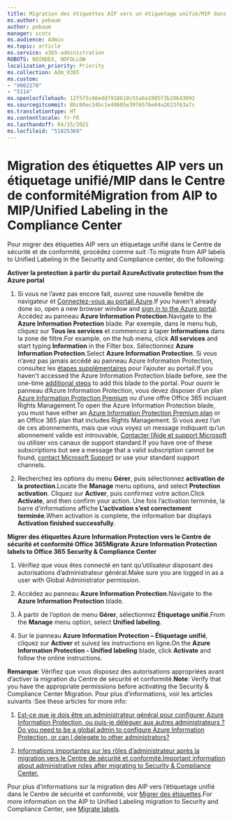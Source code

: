 ```yaml
---
title: Migration des étiquettes AIP vers un étiquetage unifié/MIP dans le Centre de conformité
ms.author: pebaum
author: pebaum
manager: scotv
ms.audience: Admin
ms.topic: article
ms.service: o365-administration
ROBOTS: NOINDEX, NOFOLLOW
localization_priority: Priority
ms.collection: Adm_O365
ms.custom:
- "9002278"
- "5114"
ms.openlocfilehash: 12f5f5c46edd7918618c55a8a1905f3b28643092
ms.sourcegitcommit: 8bc60ec34bc1e40685e3976576e04a2623f63a7c
ms.translationtype: HT
ms.contentlocale: fr-FR
ms.lasthandoff: 04/15/2021
ms.locfileid: "51825369"
---
```

# <a name="migration-from-aip-to-mipunified-labeling-in-the-compliance-center"></a><span data-ttu-id="2ad42-102">Migration des étiquettes AIP vers un étiquetage unifié/MIP dans le Centre de conformité</span><span class="sxs-lookup"><span data-stu-id="2ad42-102">Migration from AIP to MIP/Unified Labeling in the Compliance Center</span></span>

<span data-ttu-id="2ad42-103">Pour migrer des étiquettes AIP vers un étiquetage unifié dans le Centre de sécurité et de conformité, procédez comme suit :</span><span class="sxs-lookup"><span data-stu-id="2ad42-103">To migrate from AIP labels to Unified Labeling in the Security and Compliance center, do the following:</span></span>

<span data-ttu-id="2ad42-104">**Activer la protection à partir du portail Azure**</span><span class="sxs-lookup"><span data-stu-id="2ad42-104">**Activate protection from the Azure portal**</span></span>

1. <span data-ttu-id="2ad42-105">Si vous ne l’avez pas encore fait, ouvrez une nouvelle fenêtre de navigateur et [Connectez-vous au portail Azure](https://docs.microsoft.com/azure/information-protection/deploy-use/configure-policy#signing-in-to-the-azure-portal).</span><span class="sxs-lookup"><span data-stu-id="2ad42-105">If you haven't already done so, open a new browser window and [sign in to the Azure portal](https://docs.microsoft.com/azure/information-protection/deploy-use/configure-policy#signing-in-to-the-azure-portal).</span></span> <span data-ttu-id="2ad42-106">Accédez au panneau **Azure Information Protection**.</span><span class="sxs-lookup"><span data-stu-id="2ad42-106">Navigate to the **Azure Information Protection** blade.</span></span> <span data-ttu-id="2ad42-107">Par exemple, dans le menu hub, cliquez sur **Tous les services** et commencez à taper **Informations** dans la zone de filtre.</span><span class="sxs-lookup"><span data-stu-id="2ad42-107">For example, on the hub menu, click **All services** and start typing **Information** in the Filter box.</span></span> <span data-ttu-id="2ad42-108">Sélectionnez **Azure Information Protection**.</span><span class="sxs-lookup"><span data-stu-id="2ad42-108">Select **Azure Information Protection**.</span></span> <span data-ttu-id="2ad42-109">Si vous n’avez pas jamais accédé au panneau Azure Information Protection, consultez les [étapes supplémentaires](https://docs.microsoft.com/azure/information-protection/deploy-use/configure-policy#to-access-the-azure-information-protection-blade-for-the-first-time) pour l’ajouter au portail.</span><span class="sxs-lookup"><span data-stu-id="2ad42-109">If you haven't accessed the Azure Information Protection blade before, see the one-time [additional steps](https://docs.microsoft.com/azure/information-protection/deploy-use/configure-policy#to-access-the-azure-information-protection-blade-for-the-first-time) to add this blade to the portal.</span></span> <span data-ttu-id="2ad42-110">Pour ouvrir le panneau d’Azure Information Protection, vous devez disposer d’un plan [Azure Information Protection Premium](https://www.microsoft.com/cloud-platform/azure-information-protection-pricing) ou d’une offre Office 365 incluant Rights Management.</span><span class="sxs-lookup"><span data-stu-id="2ad42-110">To open the Azure Information Protection blade, you must have either an [Azure Information Protection Premium plan](https://www.microsoft.com/cloud-platform/azure-information-protection-pricing) or an Office 365 plan that includes Rights Management.</span></span> <span data-ttu-id="2ad42-111">Si vous avez l’un de ces abonnements, mais que vous voyez un message indiquant qu’un abonnement valide est introuvable, [Contacter l’Aide et support Microsoft](https://docs.microsoft.com/azure/information-protection/get-started/information-support#to-contact-microsoft-support) ou utiliser vos canaux de support standard.</span><span class="sxs-lookup"><span data-stu-id="2ad42-111">If you have one of these subscriptions but see a message that a valid subscription cannot be found, [contact Microsoft Support](https://docs.microsoft.com/azure/information-protection/get-started/information-support#to-contact-microsoft-support) or use your standard support channels.</span></span>

2. <span data-ttu-id="2ad42-112">Recherchez les options du menu **Gérer**, puis sélectionnez **activation de la protection**.</span><span class="sxs-lookup"><span data-stu-id="2ad42-112">Locate the **Manage** menu options, and select **Protection activation**.</span></span> <span data-ttu-id="2ad42-113">Cliquez sur **Activer**, puis confirmez votre action.</span><span class="sxs-lookup"><span data-stu-id="2ad42-113">Click **Activate**, and then confirm your action.</span></span> <span data-ttu-id="2ad42-114">Une fois l’activation terminée, la barre d’informations affiche **L’activation s’est correctement terminée**.</span><span class="sxs-lookup"><span data-stu-id="2ad42-114">When activation is complete, the information bar displays **Activation finished successfully**.</span></span>

<span data-ttu-id="2ad42-115">**Migrer des étiquettes Azure Information Protection vers le Centre de sécurité et conformité Office 365**</span><span class="sxs-lookup"><span data-stu-id="2ad42-115">**Migrate Azure Information Protection labels to Office 365 Security & Compliance Center**</span></span>

1. <span data-ttu-id="2ad42-116">Vérifiez que vous êtes connecté en tant qu’utilisateur disposant des autorisations d’administrateur général.</span><span class="sxs-lookup"><span data-stu-id="2ad42-116">Make sure you are logged in as a user with Global Administrator permission.</span></span>

2. <span data-ttu-id="2ad42-117">Accédez au panneau **Azure Information Protection**.</span><span class="sxs-lookup"><span data-stu-id="2ad42-117">Navigate to the **Azure Information Protection** blade.</span></span>

3. <span data-ttu-id="2ad42-118">À partir de l’option de menu **Gérer**, sélectionnez **Étiquetage unifié**.</span><span class="sxs-lookup"><span data-stu-id="2ad42-118">From the **Manage** menu option, select **Unified labeling**.</span></span>

4. <span data-ttu-id="2ad42-119">Sur le panneau **Azure Information Protection – Étiquetage unifié**, cliquez sur **Activer** et suivez les instructions en ligne.</span><span class="sxs-lookup"><span data-stu-id="2ad42-119">On the **Azure Information Protection - Unified labeling** blade, click **Activate** and follow the online instructions.</span></span>

<span data-ttu-id="2ad42-120">**Remarque**: Vérifiez que vous disposez des autorisations appropriées avant d’activer la migration du Centre de sécurité et conformité.</span><span class="sxs-lookup"><span data-stu-id="2ad42-120">**Note**: Verify that you have the appropriate permissions before activating the Security & Compliance Center Migration.</span></span> <span data-ttu-id="2ad42-121">Pour plus d’informations, voir les articles suivants :</span><span class="sxs-lookup"><span data-stu-id="2ad42-121">See these articles for more info:</span></span>

1. [<span data-ttu-id="2ad42-122">Est-ce que je dois être un administrateur général pour configurer Azure Information Protection, ou puis-je déléguer aux autres administrateurs ?</span><span class="sxs-lookup"><span data-stu-id="2ad42-122">Do you need to be a global admin to configure Azure Information Protection, or can I delegate to other administrators?</span></span>](https://docs.microsoft.com/azure/information-protection/faqs#do-you-need-to-be-a-global-admin-to-configure-azure-information-protection-or-can-i-delegate-to-other-administrators)

2. [<span data-ttu-id="2ad42-123">Informations importantes sur les rôles d’administrateur après la migration vers le Centre de sécurité et conformité.</span><span class="sxs-lookup"><span data-stu-id="2ad42-123">Important information about administrative roles after migrating to Security & Compliance Center.</span></span>](https://docs.microsoft.com/azure/information-protection/configure-policy-migrate-labels#important-information-about-administrative-roles)

<span data-ttu-id="2ad42-124">Pour plus d’informations sur la migration des AIP vers l’étiquetage unifié dans le Centre de sécurité et conformité, voir [Migrer des étiquettes](https://docs.microsoft.com/azure/information-protection/configure-policy-migrate-labels).</span><span class="sxs-lookup"><span data-stu-id="2ad42-124">For more information on the AIP to Unified Labeling migration to Security and Compliance Center, see [Migrate labels](https://docs.microsoft.com/azure/information-protection/configure-policy-migrate-labels).</span></span>
